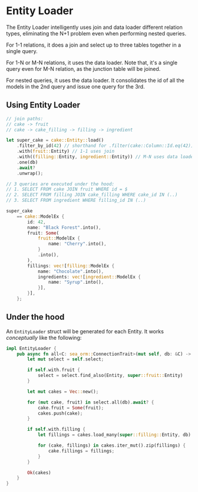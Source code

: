 # Entity Loader

The Entity Loader intelligently uses join and data loader different relation types, eliminating the N+1 problem even when performing nested queries.

For 1-1 relations, it does a join and select up to three tables together in a single query.

For 1-N or M-N relations, it uses the data loader. Note that, it's a single query even for M-N relation, as the junction table will be joined.

For nested queries, it uses the data loader. It consolidates the id of all the models in the 2nd query and issue one query for the 3rd.

## Using Entity Loader

```rust
// join paths:
// cake -> fruit
// cake -> cake_filling -> filling -> ingredient

let super_cake = cake::Entity::load()
    .filter_by_id(42) // shorthand for .filter(cake::Column::Id.eq(42))
    .with(fruit::Entity) // 1-1 uses join
    .with((filling::Entity, ingredient::Entity)) // M-N uses data loader
    .one(db)
    .await?
    .unwrap();

// 3 queries are executed under the hood:
// 1. SELECT FROM cake JOIN fruit WHERE id = $
// 2. SELECT FROM filling JOIN cake_filling WHERE cake_id IN (..)
// 3. SELECT FROM ingredient WHERE filling_id IN (..)

super_cake
    == cake::ModelEx {
        id: 42,
        name: "Black Forest".into(),
        fruit: Some(
            fruit::ModelEx {
                name: "Cherry".into(),
            }
            .into(),
        ),
        fillings: vec![filling::ModelEx {
            name: "Chocolate".into(),
            ingredients: vec![ingredient::ModelEx {
                name: "Syrup".into(),
            }],
        }],
    };
```

## Under the hood

An `EntityLoader` struct will be generated for each Entity. It works *conceptually* like the following:

```rust
impl EntityLoader {
    pub async fn all<C: sea_orm::ConnectionTrait>(mut self, db: &C) -> Result<Vec<Model>, DbErr> {
        let mut select = self.select;

        if self.with.fruit {
            select = select.find_also(Entity, super::fruit::Entity)
        }

        let mut cakes = Vec::new();

        for (mut cake, fruit) in select.all(db).await? {
            cake.fruit = Some(fruit);
            cakes.push(cake);
        }

        if self.with.filling {
            let fillings = cakes.load_many(super::filling::Entity, db).await?;

            for (cake, fillings) in cakes.iter_mut().zip(fillings) {
                cake.fillings = fillings;
            }
        }

        Ok(cakes)
    }
}
```